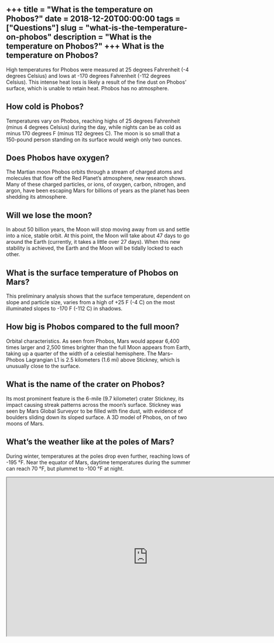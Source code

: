 +++
title = "What is the temperature on Phobos?"
date = 2018-12-20T00:00:00
tags = ["Questions"]
slug = "what-is-the-temperature-on-phobos"
description = "What is the temperature on Phobos?"
+++
What is the temperature on Phobos?
----------------------------------

High temperatures for Phobos were measured at 25 degrees Fahrenheit (-4 degrees Celsius) and lows at -170 degrees Fahrenheit (-112 degrees Celsius). This intense heat loss is likely a result of the fine dust on Phobos’ surface, which is unable to retain heat. Phobos has no atmosphere.

How cold is Phobos?
-------------------

Temperatures vary on Phobos, reaching highs of 25 degrees Fahrenheit (minus 4 degrees Celsius) during the day, while nights can be as cold as minus 170 degrees F (minus 112 degrees C). The moon is so small that a 150-pound person standing on its surface would weigh only two ounces.

Does Phobos have oxygen?
------------------------

The Martian moon Phobos orbits through a stream of charged atoms and molecules that flow off the Red Planet’s atmosphere, new research shows. Many of these charged particles, or ions, of oxygen, carbon, nitrogen, and argon, have been escaping Mars for billions of years as the planet has been shedding its atmosphere.

Will we lose the moon?
----------------------

In about 50 billion years, the Moon will stop moving away from us and settle into a nice, stable orbit. At this point, the Moon will take about 47 days to go around the Earth (currently, it takes a little over 27 days). When this new stability is achieved, the Earth and the Moon will be tidally locked to each other.

What is the surface temperature of Phobos on Mars?
--------------------------------------------------

This preliminary analysis shows that the surface temperature, dependent on slope and particle size, varies from a high of +25 F (-4 C) on the most illuminated slopes to -170 F (-112 C) in shadows.

How big is Phobos compared to the full moon?
--------------------------------------------

Orbital characteristics. As seen from Phobos, Mars would appear 6,400 times larger and 2,500 times brighter than the full Moon appears from Earth, taking up a quarter of the width of a celestial hemisphere. The Mars–Phobos Lagrangian L1 is 2.5 kilometers (1.6 mi) above Stickney, which is unusually close to the surface.

What is the name of the crater on Phobos?
-----------------------------------------

Its most prominent feature is the 6-mile (9.7 kilometer) crater Stickney, its impact causing streak patterns across the moon’s surface. Stickney was seen by Mars Global Surveyor to be filled with fine dust, with evidence of boulders sliding down its sloped surface. A 3D model of Phobos, on of two moons of Mars.

What’s the weather like at the poles of Mars?
---------------------------------------------

During winter, temperatures at the poles drop even further, reaching lows of -195 °F. Near the equator of Mars, daytime temperatures during the summer can reach 70 °F, but plummet to -100 °F at night.

<iframe allow="accelerometer; autoplay; clipboard-write; encrypted-media; gyroscope; picture-in-picture" allowfullscreen="" class="__youtube_prefs__  epyt-is-override  no-lazyload" data-no-lazy="1" data-origheight="433" data-origwidth="770" data-skipgform_ajax_framebjll="" height="433" id="_ytid_42106" loading="lazy" src="https://www.youtube.com/embed/S4HIOiM5tqE?enablejsapi=1&autoplay=0&cc_load_policy=0&cc_lang_pref=&iv_load_policy=1&loop=0&modestbranding=0&rel=1&fs=1&playsinline=0&autohide=2&theme=dark&color=red&controls=1&" title="YouTube player" width="770"></iframe>